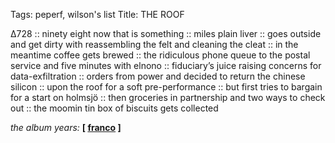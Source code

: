 Tags: peperf, wilson's list
Title: THE ROOF
  
∆728 :: ninety eight now that is something :: miles plain liver :: goes outside and get dirty with reassembling the felt and cleaning the cleat :: in the meantime coffee gets brewed :: the ridiculous phone queue to the postal service and five minutes with elnono :: fiduciary’s juice raising concerns for data-exfiltration :: orders from power and decided to return the chinese silicon :: upon the roof for a soft pre-performance :: but first tries to bargain for a start on holmsjö :: then groceries in partnership and two ways to check out :: the moomin tin box of biscuits gets collected  
  
_the album years:_ **[ [franco](https://rateyourmusic.com/release/album/franco-battiato/clic/) ]**  
